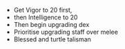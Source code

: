 * Get Vigor to 20 first, 
* then Intelligence to 20
* Then begin upgrading dex
* Prioritise upgrading staff over melee
* Blessed and turtle talisman
